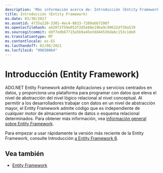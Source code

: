 ```yaml
---
description: 'Más información acerca de: Introducción (Entity Framework)'
title: Introducción (Entity Framework)
ms.date: 03/30/2017
ms.assetid: 4735a220-3301-4ec4-8833-7209abb7208f
ms.openlocfilehash: a42072f59e053f2d5e88e19ba9c99632df39a539
ms.sourcegitcommit: ddf7edb67715a5b9a45e3dd44536dabc153c1de0
ms.translationtype: MT
ms.contentlocale: es-ES
ms.lasthandoff: 02/06/2021
ms.locfileid: "99650864"
---
```

# <a name="getting-started-entity-framework"></a>Introducción (Entity Framework)

ADO.NET Entity Framework admite Aplicaciones y servicios centrados en datos, y proporciona una plataforma para programar con datos que eleva el nivel de abstracción del nivel lógico relacional al nivel conceptual. Al permitir a los desarrolladores trabajar con datos en un nivel de abstracción mayor, el Entity Framework admite código que es independiente de cualquier motor de almacenamiento de datos o esquema relacional determinados. Para obtener más información, vea [información general sobre Entity Framework](overview.md).  
  
 Para empezar a usar rápidamente la versión más reciente de la Entity Framework, consulte Introducción [a Entity Framework 6](/ef/ef6/get-started).
  
## <a name="see-also"></a>Vea también

- [Entity Framework](/ef)
